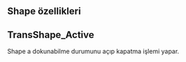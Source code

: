 ## Shape özellikleri 

## TransShape_Active
Shape a dokunabilme durumunu açıp kapatma işlemi yapar. 

